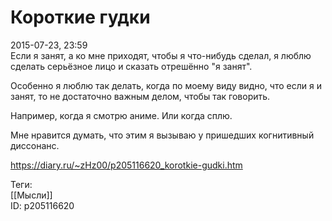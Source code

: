 Короткие гудки
===============

   
 2015-07-23, 23:59   
  Если я занят, а ко мне приходят, чтобы я что-нибудь сделал, я люблю сделать серьёзное лицо и сказать отрешённо "я занят".   
   
 Особенно я люблю так делать, когда по моему виду видно, что если я и занят, то не достаточно важным делом, чтобы так говорить.   
   
 Например, когда я смотрю аниме. Или когда сплю.   
   
 Мне нравится думать, что этим я вызываю у пришедших когнитивный диссонанс.   
    
 <https://diary.ru/~zHz00/p205116620_korotkie-gudki.htm>   
   
 Теги:   
 [[Мысли]]   
 ID: p205116620